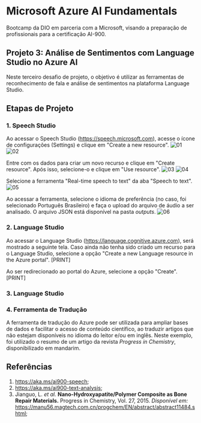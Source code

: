 # Microsoft Azure AI Fundamentals

Bootcamp da DIO em parceria com a Microsoft, visando a preparação de profissionais para a certificação AI-900.

## Projeto 3: Análise de Sentimentos com Language Studio no Azure AI

Neste terceiro desafio de projeto, o objetivo é utilizar as ferramentas de reconhecimento de fala e análise de sentimentos na plataforma Language Studio. 

## Etapas de Projeto

### 1. Speech Studio

Ao acessar o Speech Studio (https://speech.microsoft.com), acesse o ícone de configurações (Settings) e clique em "Create a new resource".
![01](https://github.com/mkatzor36/dioBootcampAI900_projeto3/assets/54877987/e587e62b-b929-45a0-aa6f-c1d08c76d744)
![02](https://github.com/mkatzor36/dioBootcampAI900_projeto3/assets/54877987/8cd405ee-93ab-4314-8d02-46228a8c74fe)

Entre com os dados para criar um novo recurso e clique em "Create resource". Após isso, selecione-o e clique em "Use resource".
![03](https://github.com/mkatzor36/dioBootcampAI900_projeto3/assets/54877987/85b983b3-3e7a-48b3-aabe-537c840829a4)
![04](https://github.com/mkatzor36/dioBootcampAI900_projeto3/assets/54877987/1e1f03f0-d687-4d76-b92b-7bcb40c3eb22)

Selecione a ferramenta "Real-time speech to text" da aba "Speech to text".
![05](https://github.com/mkatzor36/dioBootcampAI900_projeto3/assets/54877987/917125ed-35c1-4951-b41b-5a33d7c75e20)

Ao acessar a ferramenta, selecione o idioma de preferência (no caso, foi selecionado Português Brasileiro) e faça o upload do arquivo de áudio a ser analisado. O arquivo JSON está disponível na pasta *outputs*.
![06](https://github.com/mkatzor36/dioBootcampAI900_projeto3/assets/54877987/542362cd-5c63-48ed-9c72-420c3162fe64)

### 2. Language Studio

Ao acessar o Language Studio (https://language.cognitive.azure.com), será mostrado a seguinte tela. Caso ainda não tenha sido criado um recurso para o Language Studio, selecione a opção "Create a new Language resource in the Azure portal".
[PRINT]

Ao ser redirecionado ao portal do Azure, selecione a opção "Create".
[PRINT]





### 3. Language Studio

### 4. Ferramenta de Tradução

A ferramenta de tradução do Azure pode ser utilizada para ampliar bases de dados e facilitar o acesso de conteúdo científico, ao traduzir artigos que não estejam disponíveis no idioma do leitor e/ou em inglês. Neste exemplo, foi utilizado o resumo de um artigo da revista *Progress in Chemistry*, disponibilizado em mandarim.

## Referências

1. https://aka.ms/ai900-speech;
2. https://aka.ms/ai900-text-analysis;
3. Jianguo, L. *et al.* **Nano-Hydroxyapatite/Polymer Composite as Bone Repair Materials.** Progress in Chemistry, Vol. 27, 2015. *Disponível em:* https://manu56.magtech.com.cn/progchem/EN/abstract/abstract11484.shtml;
